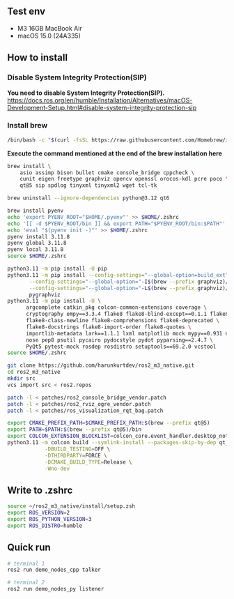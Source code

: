 ## Test env

- M3 16GB MacBook Air
- macOS 15.0 (24A335)

## How to install

### Disable System Integrity Protection(SIP)

**You need to disable System Integrity Protection(SIP).**  <https://docs.ros.org/en/humble/Installation/Alternatives/macOS-Development-Setup.html#disable-system-integrity-protection-sip>

### Install brew

```bash
/bin/bash -c "$(curl -fsSL https://raw.githubusercontent.com/Homebrew/install/HEAD/install.sh)"
```

**Execute the command mentioned at the end of the brew installation here**

```bash
brew install \
    asio assimp bison bullet cmake console_bridge cppcheck \
    cunit eigen freetype graphviz opencv openssl orocos-kdl pcre poco \
    qt@5 sip spdlog tinyxml tinyxml2 wget tcl-tk
```

```bash
brew uninstall --ignore-dependencies python@3.12 qt6
```

```bash
brew install pyenv
echo 'export PYENV_ROOT="$HOME/.pyenv"' >> $HOME/.zshrc
echo '[[ -d $PYENV_ROOT/bin ]] && export PATH="$PYENV_ROOT/bin:$PATH"' >> $HOME/.zshrc
echo 'eval "$(pyenv init -)"' >> $HOME/.zshrc
pyenv install 3.11.8
pyenv global 3.11.8
pyenv local 3.11.8
source $HOME/.zshrc
```

```bash
python3.11 -m pip install -U pip
python3.11 -m pip install --config-settings="--global-option=build_ext" \
       --config-settings="--global-option="-I$(brew --prefix graphviz)/include/"" \
       --config-settings="--global-option="-L$(brew --prefix graphviz)/lib/"" \
       pygraphviz
python3.11 -m pip install -U \
      argcomplete catkin_pkg colcon-common-extensions coverage \
      cryptography empy==3.3.4 flake8 flake8-blind-except==0.1.1 flake8-builtins \
      flake8-class-newline flake8-comprehensions flake8-deprecated \
      flake8-docstrings flake8-import-order flake8-quotes \
      importlib-metadata lark==1.1.1 lxml matplotlib mock mypy==0.931 netifaces \
      nose pep8 psutil pycairo pydocstyle pydot pyparsing==2.4.7 \
      PyQt5 pytest-mock rosdep rosdistro setuptools==69.2.0 vcstool
source $HOME/.zshrc
```

```bash
git clone https://github.com/harunkurtdev/ros2_m3_native.git
cd ros2_m3_native
mkdir src
vcs import src < ros2.repos
```

```bash
patch -l < patches/ros2_console_bridge_vendor.patch
patch -l < patches/ros2_rviz_ogre_vendor.patch
patch -l < patches/ros_visualization_rqt_bag.patch
```

```bash
export CMAKE_PREFIX_PATH=$CMAKE_PREFIX_PATH:$(brew --prefix qt@5)
export PATH=$PATH:$(brew --prefix qt@5)/bin
export COLCON_EXTENSION_BLOCKLIST=colcon_core.event_handler.desktop_notification
python3.11 -m colcon build --symlink-install --packages-skip-by-dep qt_gui_cpp --packages-skip qt_gui_cpp --cmake-args \
            -DBUILD_TESTING=OFF \
            -DTHIRDPARTY=FORCE \
            -DCMAKE_BUILD_TYPE=Release \
            -Wno-dev
```

## Write to .zshrc

```bash
source ~/ros2_m3_native/install/setup.zsh
export ROS_VERSION=2
export ROS_PYTHON_VERSION=3
export ROS_DISTRO=humble
```

## Quick run

```bash
# terminal 1
ros2 run demo_nodes_cpp talker
```

```bash
# terminal 2
ros2 run demo_nodes_py listener
```
